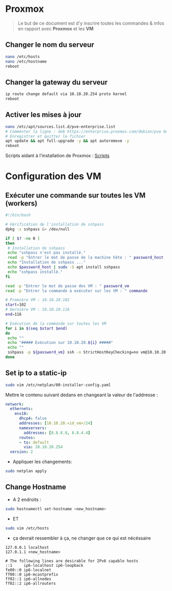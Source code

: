 # Proxmox

> Le but de ce document est d'y inscrire toutes les commandes & infos en rapport avec **Proxmox** et les **VM**

## Changer le nom du serveur

```bash
nano /etc/hosts
nano /etc/hostname
reboot
```

## Changer la gateway du serveur

```bash
ip route change default via 10.10.20.254 proto kernel
reboot
```

## Activer les mises à jour

```bash
nano /etc/apt/sources.list.d/pve-enterprise.list
# Commenter la ligne : deb https://enterprise.proxmox.com/debian/pve bullseye pve-enterprise
# Enregistrer et quitter le fichier
apt update && apt full-upgrade -y && apt autoremove -y
reboot
```

Scripts aidant à l'installation de Proxmox : [Scripts](https://tteck.github.io/Proxmox/)

# Configuration des VM

## Exécuter une commande sur toutes les VM (workers)

```bash
#!/bin/bash

# Vérification de l'installation de sshpass
dpkg -s sshpass &> /dev/null

if [ $? -ne 0 ]
then
 # Installation de sshpass
 echo "sshpass n'est pas installé."
 read -p "Entrer le mot de passe de la machine hôte : " password_host
 echo "Installation de sshpass ..."
 echo $password_host | sudo -S apt install sshpass
 echo "sshpass installé."
fi

read -p "Entrer le mot de passe des VM : " password_vm
read -p "Entrer la commande à exécuter sur les VM : " commande

# Première VM : 10.10.20.102
start=102
# Dernière VM : 10.10.20.116
end=116

# Exécution de la commande sur toutes les VM
for i in $(seq $start $end)
do
 echo ""
 echo "##### Exécution sur 10.10.20.${i} #####"
 echo ""
 sshpass -p ${password_vm} ssh -o StrictHostKeyChecking=no vm@10.10.20.$i "${commande}"
done
```

## Set ip to a static-ip

```bash
sudo vim /etc/netplan/00-installer-config.yaml
```

Mettre le contenu suivant dedans en changeant la valeur de l'addresse :

```yaml
network:
  ethernets:
    ens18:
      dhcp4: false
      addresses: [10.10.20.<id_vm>/24]
      nameservers:
        addresses: [8.8.8.8, 8.8.4.4]
      routes:
      - to: default
        via: 10.10.20.254
  version: 2
```

* Appliquer les changements:

```bash
sudo netplan apply
```

## Change Hostname

* A 2 endroits :

```bash
sudo hostnamectl set-hostname <new_hostname>
```

* ET

```bash
sudo vim /etc/hosts
```

* ça devrait ressembler à ça, ne changer que ce qui est nécéssaire

```vim
127.0.0.1 localhost
127.0.1.1 <new_hostname> 

# The following lines are desirable for IPv6 capable hosts
::1     ip6-localhost ip6-loopback
fe00::0 ip6-localnet
ff00::0 ip6-mcastprefix
ff02::1 ip6-allnodes
ff02::2 ip6-allrouters
```
